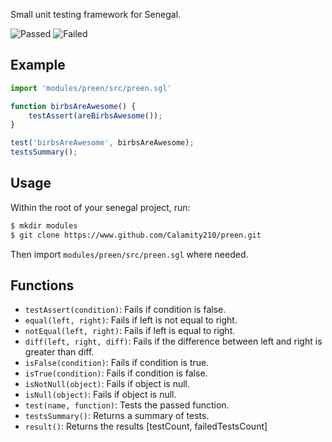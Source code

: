 Small unit testing framework for Senegal.

![Passed](https://i.imgur.com/5D3hyvy.png)
![Failed](https://i.imgur.com/2zYr1A2.png)

## Example

```js
import 'modules/preen/src/preen.sgl'

function birbsAreAwesome() {
    testAssert(areBirbsAwesome());
}

test('birbsAreAwesome', birbsAreAwesome);
testsSummary();
```

## Usage
Within the root of your senegal project, run:

```sh
$ mkdir modules
$ git clone https://www.github.com/Calamity210/preen.git
```

Then import `modules/preen/src/preen.sgl` where needed.

## Functions
- `testAssert(condition)`: Fails if condition is false.
- `equal(left, right)`: Fails if left is not equal to right.
- `notEqual(left, right)`: Fails if left is equal to right.
- `diff(left, right, diff)`: Fails if the difference between left and right is greater than diff.
- `isFalse(condition)`: Fails if condition is true.
- `isTrue(condition)`: Fails if condition is false.
- `isNotNull(object)`: Fails if object is null.
- `isNull(object)`: Fails if object is null.
- `test(name, function)`: Tests the passed function.
- `testsSummary()`: Returns a summary of tests.
- `result()`: Returns the results [testCount, failedTestsCount]

